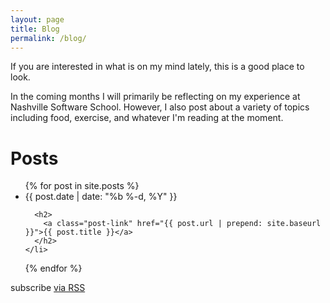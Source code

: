 ```yaml
---
layout: page
title: Blog
permalink: /blog/
---
```


If you are interested in what is on my mind lately, this is a good place to look.

In the coming months I will primarily be reflecting on my experience at Nashville Software School. However, I also post about a variety of topics including food, exercise, and whatever I'm reading at the moment.

<h1 class="page-heading">Posts</h1>

<ul class="post-list">
  {% for post in site.posts %}
    <li>
      <span class="post-meta">{{ post.date | date: "%b %-d, %Y" }}</span>

      <h2>
        <a class="post-link" href="{{ post.url | prepend: site.baseurl }}">{{ post.title }}</a>
      </h2>
    </li>
  {% endfor %}
</ul>

<p class="rss-subscribe">subscribe <a href="{{ "/feed.xml" | prepend: site.baseurl }}">via RSS</a></p>
